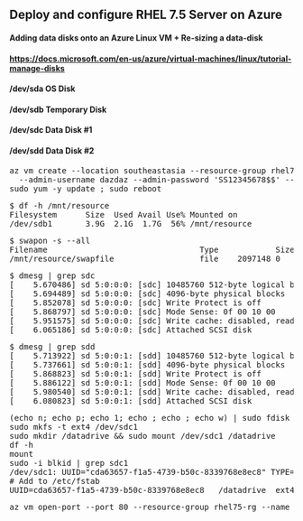 ## Deploy and configure RHEL 7.5 Server on Azure
#### Adding data disks onto an Azure Linux VM + Re-sizing a data-disk
#### https://docs.microsoft.com/en-us/azure/virtual-machines/linux/tutorial-manage-disks
#### /dev/sda OS Disk
#### /dev/sdb Temporary Disk
#### /dev/sdc Data Disk #1
#### /dev/sdd Data Disk #2

<pre>
az vm create --location southeastasia --resource-group rhel75-rg --name rhel75 --image RedHat:RHEL:7.3:latest \
  --admin-username dazdaz --admin-password 'SS12345678$$' --size Standard_B1ms --data-disk-sizes-gb 5 5
sudo yum -y update ; sudo reboot
</pre>

<pre>
$ df -h /mnt/resource
Filesystem      Size  Used Avail Use% Mounted on
/dev/sdb1       3.9G  2.1G  1.7G  56% /mnt/resource
</pre>

<pre>
$ swapon -s --all
Filename                                Type            Size    Used    Priority
/mnt/resource/swapfile                  file    2097148 0       -1
</pre>

<pre>
$ dmesg | grep sdc
[    5.670486] sd 5:0:0:0: [sdc] 10485760 512-byte logical blocks: (5.36 GB/5.00 GiB)
[    5.694489] sd 5:0:0:0: [sdc] 4096-byte physical blocks
[    5.852078] sd 5:0:0:0: [sdc] Write Protect is off
[    5.868797] sd 5:0:0:0: [sdc] Mode Sense: 0f 00 10 00
[    5.951575] sd 5:0:0:0: [sdc] Write cache: disabled, read cache: enabled, supports DPO and FUA
[    6.065186] sd 5:0:0:0: [sdc] Attached SCSI disk
</pre>

<pre>
$ dmesg | grep sdd
[    5.713922] sd 5:0:0:1: [sdd] 10485760 512-byte logical blocks: (5.36 GB/5.00 GiB)
[    5.737661] sd 5:0:0:1: [sdd] 4096-byte physical blocks
[    5.868823] sd 5:0:0:1: [sdd] Write Protect is off
[    5.886122] sd 5:0:0:1: [sdd] Mode Sense: 0f 00 10 00
[    5.980540] sd 5:0:0:1: [sdd] Write cache: disabled, read cache: enabled, supports DPO and FUA
[    6.080823] sd 5:0:0:1: [sdd] Attached SCSI disk
</pre>

<pre>
(echo n; echo p; echo 1; echo ; echo ; echo w) | sudo fdisk /dev/sdc
sudo mkfs -t ext4 /dev/sdc1
sudo mkdir /datadrive && sudo mount /dev/sdc1 /datadrive
df -h
mount
sudo -i blkid | grep sdc1
/dev/sdc1: UUID="cda63657-f1a5-4739-b50c-8339768e8ec8" TYPE="ext4"
# Add to /etc/fstab
UUID=cda63657-f1a5-4739-b50c-8339768e8ec8   /datadrive  ext4    defaults,nofail   1  2
</pre>

<pre>
az vm open-port --port 80 --resource-group rhel75-rg --name rhel75
</pre>
